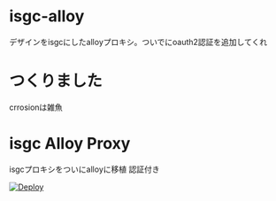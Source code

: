 # isgc-alloy
デザインをisgcにしたalloyプロキシ。ついでにoauth2認証を追加してくれ
# つくりました
crrosionは雑魚

# isgc Alloy Proxy
isgcプロキシをついにalloyに移植
認証付き

[![Deploy](https://www.herokucdn.com/deploy/button.svg)](https://heroku.com/deploy?template=https://github.com/herokuhabataku/isgc--alloy/tree/main)
